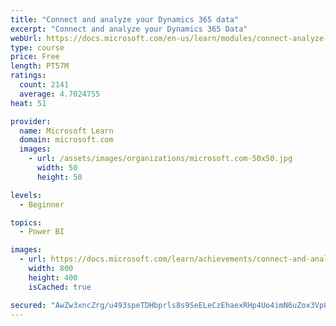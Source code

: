 ```yaml
---
title: "Connect and analyze your Dynamics 365 data​"
excerpt: "Connect and analyze your Dynamics 365 Data​"
webUrl: https://docs.microsoft.com/en-us/learn/modules/connect-analyze-dynamics-365-data/
type: course
price: Free
length: PT57M
ratings:
  count: 2141
  average: 4.7024755
heat: 51

provider:
  name: Microsoft Learn
  domain: microsoft.com
  images:
    - url: /assets/images/organizations/microsoft.com-50x50.jpg
      width: 50
      height: 50

levels:
  - Beginner

topics:
  - Power BI

images:
  - url: https://docs.microsoft.com/learn/achievements/connect-and-analyze-your-microsoft-dynamics-365-data-social.png
    width: 800
    height: 400
    isCached: true

secured: "AwZw3xncZrg/u493speTDHbprls8s9SeELeCzEhaexRHp4Uo4imN6uZox3Vp8KX0wv8hlX5R+GETs3uqDpJpEDUmJy2VynOjFrhma6iGbtKWM5dmgwYPBmWVzxY2LDifFZcrzH/PpIU3OOthfmvzP3YL8MJMPMlaMVG22G4OAxh9IJCuUoL9iOx1q9nn/Zp1p+vpOAuvxzBxJ/MlJQFvZWsn49T8sSdA9rJjgXDB2HuhClrq9nYBmIye/htMNMcxwqJB6lnXvCD/xBNBJ4tw4cnB7zp8gmAy+KNOSplHL/qRzUyQDqdBgz8hzjTBDCs2vWtwNMtBE/62+7/IzWafsuKrQVgmnYJ9s3oozyAstkALu8c/4uZ4WIJMTeKI/+vnll43a6dVw8dG8rB4gvdl9lznyj8PpqiZYI7S7ffups4=;KJG4cSxfuGRMb29HsEzvYg=="
---
```


